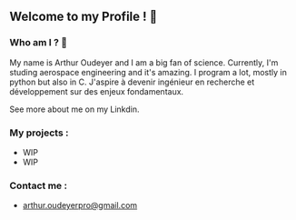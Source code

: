 ## Welcome to my Profile ! 🚀

### Who am I ? 🤷‍

My name is Arthur Oudeyer and I am a big fan of science.
Currently, I'm studing aerospace engineering and it's amazing.
I program a lot, mostly in python but also in C.
J'aspire à devenir ingénieur en recherche et développement sur des enjeux fondamentaux.

See more about me on my Linkdin.

### My projects :
+ WIP 
+ WIP

### Contact me :
+ [arthur.oudeyerpro@gmail.com](mailto:arthur.oudeyerpro@gmail.com)
